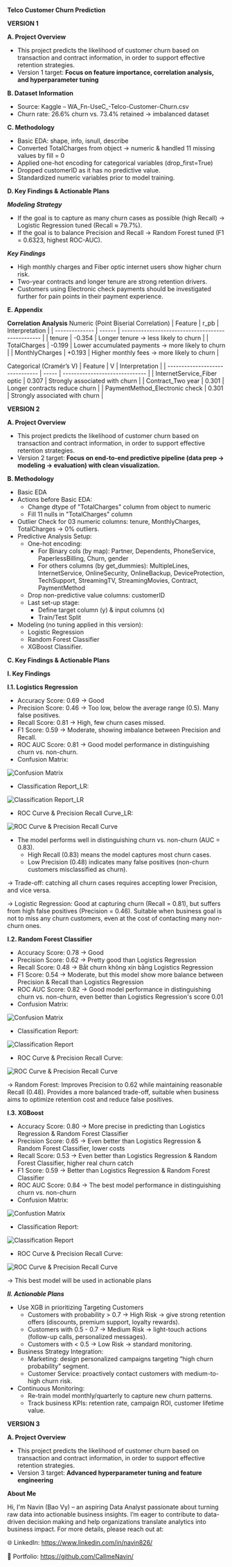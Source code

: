 **Telco Customer Churn Prediction**

**VERSION 1**

**A. Project Overview**

- This project predicts the likelihood of customer churn based on transaction and contract information, in order to support effective retention strategies.
- Version 1 target: **Focus on feature importance, correlation analysis, and hyperparameter tuning**

**B. Dataset Information**

- Source: Kaggle – WA_Fn-UseC_-Telco-Customer-Churn.csv
- Churn rate: 26.6% churn vs. 73.4% retained → imbalanced dataset

**C. Methodology**

- Basic EDA: shape, info, isnull, describe
- Converted TotalCharges from object → numeric & handled 11 missing values by fill = 0
- Applied one-hot encoding for categorical variables (drop_first=True)
- Dropped customerID as it has no predictive value.
- Standardized numeric variables prior to model training.

**D. Key Findings & Actionable Plans**

_**Modeling Strategy**_

- If the goal is to capture as many churn cases as possible (high Recall) → Logistic Regression tuned (Recall ≈ 79.7%).
- If the goal is to balance Precision and Recall → Random Forest tuned (F1 = 0.6323, highest ROC-AUC).

_**Key Findings**_

- High monthly charges and Fiber optic internet users show higher churn risk.
- Two-year contracts and longer tenure are strong retention drivers.
- Customers using Electronic check payments should be investigated further for pain points in their payment experience.

**E. Appendix**

**Correlation Analysis**
Numeric (Point Biserial Correlation)
| Feature        | r\_pb  | Interpretation                                    |
| -------------- | ------ | ------------------------------------------------- |
| tenure         | -0.354 | Longer tenure → less likely to churn              |
| TotalCharges   | -0.199 | Lower accumulated payments → more likely to churn |
| MonthlyCharges | +0.193 | Higher monthly fees → more likely to churn        |

Categorical (Cramér’s V)
| Feature                         | V     | Interpretation                 |
| ------------------------------- | ----- | ------------------------------ |
| InternetService\_Fiber optic    | 0.307 | Strongly associated with churn |
| Contract\_Two year              | 0.301 | Longer contracts reduce churn  |
| PaymentMethod\_Electronic check | 0.301 | Strongly associated with churn |

**VERSION 2**

**A. Project Overview**

- This project predicts the likelihood of customer churn based on transaction and contract information, in order to support effective retention strategies.
- Version 2 target: **Focus on end-to-end predictive pipeline (data prep → modeling → evaluation) with clean visualization.**

**B. Methodology**

- Basic EDA
- Actions before Basic EDA:
  + Change dtype of "TotalCharges" column from object to numeric
  + Fill 11 nulls in "TotalCharges" column
- Outlier Check for 03 numeric columns: tenure, MonthlyCharges, TotalCharges → 0% outliers.
- Predictive Analysis Setup:
  + One-hot encoding:
    - For Binary cols (by map): Partner, Dependents, PhoneService, PaperlessBilling, Churn, gender
    - For others columns (by get_dummies): MultipleLines, InternetService, OnlineSecurity, OnlineBackup, DeviceProtection, TechSupport, StreamingTV, StreamingMovies, Contract, PaymentMethod
  + Drop non-predictive value columns: customerID
  + Last set-up stage:
    - Define target column (y) & input columns (x)
    - Train/Test Split
- Modeling (no tuning applied in this version):
  + Logistic Regression
  + Random Forest Classifier
  + XGBoost Classifier.

**C. Key Findings & Actionable Plans**

**I. Key Findings**

**I.1. Logistics Regression**

- Accuracy Score: 0.69 → Good
- Precision Score: 0.46 → Too low, below the average range (0.5). Many false positives.
- Recall Score: 0.81 → High, few churn cases missed.
- F1 Score: 0.59 → Moderate, showing imbalance between Precision and Recall.
- ROC AUC Score: 0.81 → Good model performance in distinguishing churn vs. non-churn.
- Confusion Matrix: 

![Confusion Matrix](https://github.com/CallmeNavin/P4_Customer-Retention-Churn-Prediction/blob/main/Version%202/Visualization/Confusion_Matrix_LR.png)

- Classification Report_LR:

![Classification Report_LR](https://github.com/CallmeNavin/P4_Customer-Retention-Churn-Prediction/blob/main/Version%202/Visualization/Classification%20Report_LR.png)

- ROC Curve & Precision Recall Curve_LR:

![ROC Curve & Precision Recall Curve](https://github.com/CallmeNavin/P4_Customer-Retention-Churn-Prediction/blob/main/Version%202/Visualization/ROC%20Curve%20%26%20Precision%20Recall%20Curve_LR.png)

- The model performs well in distinguishing churn vs. non-churn (AUC = 0.83).
  + High Recall (0.83) means the model captures most churn cases.
  + Low Precision (0.48) indicates many false positives (non-churn customers misclassified as churn).

→ Trade-off: catching all churn cases requires accepting lower Precision, and vice versa. 

→ Logistic Regression: Good at capturing churn (Recall = 0.81), but suffers from high false positives (Precision = 0.46). Suitable when business goal is not to miss any churn customers, even at the cost of contacting many non-churn ones.

**I.2. Random Forest Classifier**

- Accuracy Score: 0.78 → Good
- Precision Score: 0.62 → Pretty good than Logistics Regression
- Recall Score: 0.48 → Bắt churn không xịn bằng Logistics Regression
- F1 Score: 0.54 → Moderate, but this model show more balance between Precision & Recall than Logistics Regression
- ROC AUC Score: 0.82 → Good model performance in distinguishing churn vs. non-churn, even better than Logistics Regression's score 0.01
- Confusion Matrix:

![Confusion Matrix](https://github.com/CallmeNavin/P4_Customer-Retention-Churn-Prediction/blob/main/Version%202/Visualization/Confusion_Matrix_RF.png)

- Classification Report:

![Classification Report](https://github.com/CallmeNavin/P4_Customer-Retention-Churn-Prediction/blob/main/Version%202/Visualization/Classification%20Report_RF.png)

- ROC Curve & Precision Recall Curve:

![ROC Curve & Precision Recall Curve](https://github.com/CallmeNavin/P4_Customer-Retention-Churn-Prediction/blob/main/Version%202/Visualization/ROC%20Curve%20%26%20Precision%20Recall%20Curve_RF.png)

→ Random Forest: Improves Precision to 0.62 while maintaining reasonable Recall (0.48). Provides a more balanced trade-off, suitable when business aims to optimize retention cost and reduce false positives.

**I.3. XGBoost**

- Accuracy Score: 0.80 → More precise in predicting than Logistics Regression & Random Forest Classifier
- Precision Score: 0.65 → Even better than Logistics Regression & Random Forest Classifier, lower costs
- Recall Score: 0.53 → Even better than Logistics Regression & Random Forest Classifier, higher real churn catch
- F1 Score: 0.59 → Better than Logistics Regression & Random Forest Classifier
- ROC AUC Score: 0.84 → The best model performance in distinguishing churn vs. non-churn
- Confusion Matrix:

![Confustion Matrix](https://github.com/CallmeNavin/P4_Customer-Retention-Churn-Prediction/blob/main/Version%202/Visualization/Confusion_Matrix_XGB.png)

- Classification Report:

![Classification Report](https://github.com/CallmeNavin/P4_Customer-Retention-Churn-Prediction/blob/main/Version%202/Visualization/Classification%20Report_XGB.png)

- ROC Curve & Precision Recall Curve:

![ROC Curve & Precision Recall Curve](https://github.com/CallmeNavin/P4_Customer-Retention-Churn-Prediction/blob/main/Version%202/Visualization/ROC%20Curve%20%26%20Precision%20Recall%20Curve_XGB.png)

→ This best model will be used in actionable plans

**_II. Actionable Plans_**

- Use XGB in prioritizing Targeting Customers
  + Customers with probability > 0.7 → High Risk → give strong retention offers (discounts, premium support, loyalty rewards).
  + Customers with 0.5 - 0.7 → Medium Risk → light-touch actions (follow-up calls, personalized messages).
  + Customers with < 0.5 → Low Risk → standard monitoring.
- Business Strategy Integration:
  + Marketing: design personalized campaigns targeting “high churn probability” segment.
  + Customer Service: proactively contact customers with medium-to-high churn risk.
- Continuous Monitoring:
  + Re-train model monthly/quarterly to capture new churn patterns.
  + Track business KPIs: retention rate, campaign ROI, customer lifetime value.

**VERSION 3**

**A. Project Overview**

- This project predicts the likelihood of customer churn based on transaction and contract information, in order to support effective retention strategies.
- Version 3 target: **Advanced hyperparameter tuning and feature engineering**

**About Me**

Hi, I'm Navin (Bao Vy) – an aspiring Data Analyst passionate about turning raw data into actionable business insights. I’m eager to contribute to data-driven decision making and help organizations translate analytics into business impact. For more details, please reach out at:

🌐 LinkedIn: https://www.linkedin.com/in/navin826/

📂 Portfolio: https://github.com/CallmeNavin/

